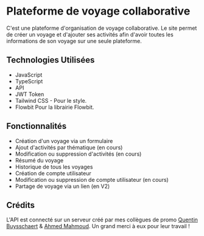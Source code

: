 # Plateforme de voyage collaborative

C'est une plateforme d'organisation de voyage collaborative. Le site permet de créer un voyage et d'ajouter ses activités afin d'avoir toutes les informations de son voyage sur une seule plateforme.

## Technologies Utilisées

- JavaScript
- TypeScript
- API
- JWT Token 
- Tailwind CSS - Pour le style.
- Flowbit Pour la librairie Flowbit.

## Fonctionnalités

- Création d'un voyage via un formulaire
- Ajout d'activités par thématique (en cours)
- Modification ou suppression d'activités (en cours)
- Résumé du voyage
- Historique de tous les voyages
- Création de compte utilisateur
- Modification ou suppression de compte utilisateur (en cours)
- Partage de voyage via un lien (en V2)

## Crédits 

L'API est connecté sur un serveur créé par mes collègues de promo [Quentin Buysschaert](https://github.com/BuysschaertQuentin) & [Ahmed Mahmoud](https://github.com/qwikle). Un grand merci à eux pour leur travail ! 
